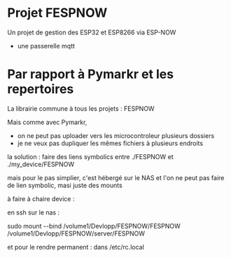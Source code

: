# Projet FESPNOW

Un projet de gestion des ESP32 et ESP8266 via ESP-NOW
+ une passerelle mqtt

# Par rapport à Pymarkr et les repertoires

La librairie commune à tous les projets : FESPNOW

Mais comme avec Pymarkr, 
* on ne peut pas uploader vers les microcontroleur plusieurs dossiers
* je ne veux pas dupliquer les mêmes fichiers à plusieurs endroits

la solution : faire des liens symbolics entre ./FESPNOW et ./my_device/FESPNOW

mais pour le pas simplier, c'est hébergé sur le NAS et l'on ne peut pas faire de lien symbolic, masi juste des mounts

à faire à chaire device :

en ssh sur le nas : 

sudo mount --bind /volume1/Devlopp/FESPNOW/FESPNOW /volume1/Devlopp/FESPNOW/server/FESPNOW

et pour le rendre permanent : dans /etc/rc.local